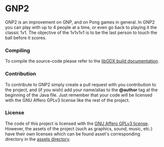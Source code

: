 GNP2
====

GNP2 is an improvement on GNP, and on Pong games in general. In GNP2 you can play with up to 4 people at a time, or even go back to playing it the classic 1v1. The objective of the 1v1v1v1 is to be the last person to touch the ball before it scores.

### Compiling
To compile the source-code please refer to the [libGDX build documentation](https://github.com/libgdx/libgdx/wiki/Gradle-on-the-Commandline).

### Contribution
To contribute to GNP2 simply create a pull request with you contribution to the project, and (if you wish) add your name/alias to the __@author__ tag at the beginning of the Java file. Just remember that your code will be licensed with the GNU Affero GPLv3 license like the rest of the project.

### License
The code of this project is licensed with the [GNU Affero GPLv3 license](/LICENSE). However, the assets of the project (such as graphics, sound, music, etc.) have their own licenses which can be found asset's corresponding directory in the [assets directory](/core/assets/).
